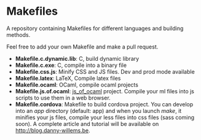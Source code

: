 Makefiles
=========

A repository containing Makefiles for different languages and building
methods.

Feel free to add your own Makefile and make a pull request.

- **Makefile.c.dynamic.lib**: C, build dynamic library
- **Makefile.c.exe**: C, compile into a binary file
- **Makefile.css.js**: Minify CSS and JS files. Dev and prod mode available
- **Makefile.latex**: LaTeX, Compile latex files
- **Makefile.ocaml**: OCaml, compile ocaml projects
- **Makefile.js.of.ocaml**: [js_of_ocaml](http://ocsigen.org/js_of_ocaml/) project. Compile your ml files into js
  scripts to use them in a web browser.
- **Makefile.cordova**: Makefile to build cordova project. You can develop into an
  *app* directory (default: app) and when you launch *make*, it minifies your js
  files, compile your less files into css files (sass coming soon). A complete
  article and tutorial will be available on http://blog.danny-willems.be.
